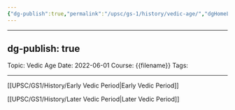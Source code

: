 ```yaml
---
{"dg-publish":true,"permalink":"/upsc/gs-1/history/vedic-age/","dgHomeLink":true,"dgPassFrontmatter":false}
---
```


---
dg-publish: true
---
Topic: Vedic Age
Date: 2022-06-01
Course: {{filename}}
Tags: 

---



[[UPSC/GS1/History/Early Vedic Period|Early Vedic Period]]


[[UPSC/GS1/History/Later Vedic Period|Later Vedic Period]]




